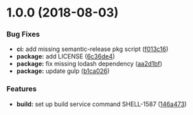 # 1.0.0 (2018-08-03)


### Bug Fixes

* **ci:** add missing semantic-release pkg script ([f013c16](https://github.com/LabShare/services-build-cli/commit/f013c16))
* **package:** add LICENSE ([6c36de4](https://github.com/LabShare/services-build-cli/commit/6c36de4))
* **package:** fix missing lodash dependency ([aa2d1bf](https://github.com/LabShare/services-build-cli/commit/aa2d1bf))
* **package:** update gulp ([b1ca026](https://github.com/LabShare/services-build-cli/commit/b1ca026))


### Features

* **build:** set up build service command SHELL-1587 ([146a473](https://github.com/LabShare/services-build-cli/commit/146a473))
